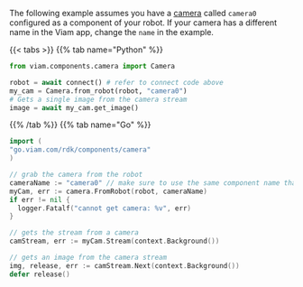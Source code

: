 The following example assumes you have a [camera](/components/camera/) called `camera0` configured as a component of your robot.
If your camera has a different name in the Viam app, change the `name` in the example.

{{< tabs >}}
{{% tab name="Python" %}}

```python {class="line-numbers linkable-line-numbers"}
from viam.components.camera import Camera

robot = await connect() # refer to connect code above
my_cam = Camera.from_robot(robot, "camera0")
# Gets a single image from the camera stream
image = await my_cam.get_image()
```

{{% /tab %}}
{{% tab name="Go" %}}

```go {class="line-numbers linkable-line-numbers"}
import (
"go.viam.com/rdk/components/camera"
)

// grab the camera from the robot
cameraName := "camera0" // make sure to use the same component name that you have in your robot configuration
myCam, err := camera.FromRobot(robot, cameraName)
if err != nil {
  logger.Fatalf("cannot get camera: %v", err)
}

// gets the stream from a camera
camStream, err := myCam.Stream(context.Background())

// gets an image from the camera stream
img, release, err := camStream.Next(context.Background())
defer release()
```
